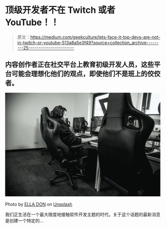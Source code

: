 # 顶级开发者不在 Twitch 或者 YouTube！！

> 原文：<https://medium.com/geekculture/lets-face-it-top-devs-are-not-in-twitch-or-youtube-513a8a5e3f49?source=collection_archive---------25----------------------->

## 内容创作者正在社交平台上教育初级开发人员，这些平台可能会理想化他们的观点，即使他们不是班上的佼佼者。

![](img/d6ca07e4e05065c628fbae7715f0eed4.png)

Photo by [ELLA DON](https://unsplash.com/@elladon?utm_source=medium&utm_medium=referral) on [Unsplash](https://unsplash.com?utm_source=medium&utm_medium=referral)

我们正生活在一个最大限度地接触软件开发主题的时代。关于这个话题的最新消息是创建一个特定的…